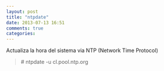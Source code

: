 ```yaml
---
layout: post
title: "ntpdate"
date: 2013-07-13 16:51
comments: true
categories: 
---
```

Actualiza la hora del sistema via NTP (Network Time Protocol)

>\# ntpdate -u cl.pool.ntp.org

